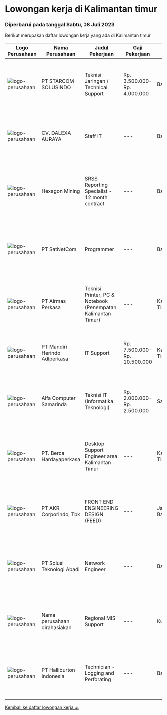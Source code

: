 
  # Lowongan kerja di Kalimantan timur

  ### Diperbarui pada tanggal Sabtu, 08 Juli 2023

  Berikut merupakan daftar lowongan kerja yang ada di Kalimantan timur

  |Logo Perusahaan | Nama Perusahaan | Judul Pekerjaan | Gaji Pekerjaan | Lokasi | Deskripsi | Tanggal diunggah | Pranala |
  | -------------- | --------------- | --------------- | --------- | --------- | -------------- | ------- | ----------- |
  |![logo-perusahaan](https://image-service-cdn.seek.com.au/eb86df59879e48d57b6045deb4ff347a1255c2d3/ee4dce1061f3f616224767ad58cb2fc751b8d2dc)|PT STARCOM SOLUSINDO|Teknisi Jaringan / Technical Support|Rp. 3.500.000-Rp. 4.000.000|Balikpapan|Deskripsi Pekerjaan Maintenance &amp; Troubleshoot Perangkat Melakukan Instalasi Radio BWA, Radio PTP, Switch &amp; Router Dokumentasi Instalasi,...|Kamis, 06 Juli 2023|https://www.jobstreet.co.id/id/job/teknisi-jaringan-technical-support-4396208?token=0~904803a0-b8f7-4a1d-a9fb-8b1ef19f6ed2&sectionRank=1&jobId=jobstreet-id-job-4396208|
|![logo-perusahaan](https://i.ibb.co/sqvTCh9/112815900-stock-vector-no-image-available-icon-flat-vector.webp)|CV. DALEXA AURAYA|Staff IT|---|Balikpapan|Kualifikasi Maksimal 30 tahun, sehat jasmani dan rohani  Pendidikan Minimal D3/S1 Jurusan Teknik Informatiko Domisili Kota Balikpapan  Memahami...|Selasa, 04 Juli 2023|https://www.jobstreet.co.id/id/job/staff-it-4392020?token=0~904803a0-b8f7-4a1d-a9fb-8b1ef19f6ed2&sectionRank=2&jobId=jobstreet-id-job-4392020|
|![logo-perusahaan](https://image-service-cdn.seek.com.au/157441b4ab236acb5dd3f6c8bd8ff3f110cc2f73/ee4dce1061f3f616224767ad58cb2fc751b8d2dc)|Hexagon Mining|SRSS Reporting Specialist - 12 month contract|---|Balikpapan|The Company:Hexagon is a global leader in digital reality solutions, combining sensor, software and autonomous technologies. We are putting data to...|Rabu, 05 Juli 2023|https://www.jobstreet.co.id/id/job/srss-reporting-specialist-12-month-contract-4394009?token=0~904803a0-b8f7-4a1d-a9fb-8b1ef19f6ed2&sectionRank=3&jobId=jobstreet-id-job-4394009|
|![logo-perusahaan](https://image-service-cdn.seek.com.au/6108f58b8d52b8e5523830ee4b11d6074377e515/ee4dce1061f3f616224767ad58cb2fc751b8d2dc)|PT SatNetCom|Programmer|---|Balikpapan|Specific Requirements: Have good knowledge as a programmer. Have experience with C#, Javascript, Windows Server, SQL Server, Basic IoT communication....|Rabu, 28 Juni 2023|https://www.jobstreet.co.id/id/job/programmer-4377335?token=0~904803a0-b8f7-4a1d-a9fb-8b1ef19f6ed2&sectionRank=4&jobId=jobstreet-id-job-4377335|
|![logo-perusahaan](https://image-service-cdn.seek.com.au/e058612ba3ea3c8a5db01b881de07c38d7462a24/ee4dce1061f3f616224767ad58cb2fc751b8d2dc)|PT Airmas Perkasa|Teknisi Printer, PC & Notebook (Penempatan Kalimantan Timur)|---|Kalimantan Timur|Deskripsi Pekerjaan: Check dan eskalasi part yang dibutuhkan unit printer/PC/NB/AIO Backup dan restore data PC/NB/AIO Replace part unit...|Kamis, 29 Juni 2023|https://www.jobstreet.co.id/id/job/teknisi-printer-pc-notebook-penempatan-kalimantan-timur-4378260?token=0~904803a0-b8f7-4a1d-a9fb-8b1ef19f6ed2&sectionRank=5&jobId=jobstreet-id-job-4378260|
|![logo-perusahaan](https://image-service-cdn.seek.com.au/9398c64f5747dce29bbd2764dab6c18d7ac2a2e3/ee4dce1061f3f616224767ad58cb2fc751b8d2dc)|PT Mandiri Herindo Adiperkasa|IT Support|Rp. 7.500.000-Rp. 10.500.000|Kalimantan Timur|Tanggung jawaba.	Melakukan instalasi radio, repeaterb.	Troubleshooting radio rig, HTc.	Mengerti dan paham komponen eletronika dan...|Senin, 19 Juni 2023|https://www.jobstreet.co.id/id/job/it-support-4377612?token=0~904803a0-b8f7-4a1d-a9fb-8b1ef19f6ed2&sectionRank=6&jobId=jobstreet-id-job-4377612|
|![logo-perusahaan](https://i.ibb.co/sqvTCh9/112815900-stock-vector-no-image-available-icon-flat-vector.webp)|Alfa Computer Samarinda|Teknisi IT (Informatika Teknologi)|Rp. 2.000.000-Rp. 2.500.000|Samarinda|Kualifikasi : Usia maksimal 35 tahun Tidak sedang kuliah Diutamakan yang mengerti jaringan LAN Dapat bekerjasama dengan team Domisili Samarinda,...|Senin, 26 Juni 2023|https://www.jobstreet.co.id/id/job/teknisi-it-informatika-teknologi-4385339?token=0~904803a0-b8f7-4a1d-a9fb-8b1ef19f6ed2&sectionRank=7&jobId=jobstreet-id-job-4385339|
|![logo-perusahaan](https://image-service-cdn.seek.com.au/6a76252207cfed561e664c874d4631f4aefd8409/ee4dce1061f3f616224767ad58cb2fc751b8d2dc)|PT. Berca Hardayaperkasa|Desktop Support Engineer area Kalimantan Timur|---|Kalimantan Timur|Responsibilities: Analyzing, diagnosing, and installation to several areas including desktop hardware, operating systems, application software and...|Selasa, 20 Juni 2023|https://www.jobstreet.co.id/id/job/desktop-support-engineer-area-kalimantan-timur-4378924?token=0~904803a0-b8f7-4a1d-a9fb-8b1ef19f6ed2&sectionRank=8&jobId=jobstreet-id-job-4378924|
|![logo-perusahaan](https://image-service-cdn.seek.com.au/bfbfec10b99d0e4ba38820e5ba26ab07e2fa79ad/ee4dce1061f3f616224767ad58cb2fc751b8d2dc)|PT AKR Corporindo, Tbk|FRONT END ENGINEERING DESIGN (FEED)|---|Jakarta Barat|Job Description: Develop overall technical design and guidelines for asset construction &amp; review any technical work done by external parties...|Senin, 19 Juni 2023|https://www.jobstreet.co.id/id/job/front-end-engineering-design-feed-4376593?token=0~904803a0-b8f7-4a1d-a9fb-8b1ef19f6ed2&sectionRank=9&jobId=jobstreet-id-job-4376593|
|![logo-perusahaan](https://i.ibb.co/sqvTCh9/112815900-stock-vector-no-image-available-icon-flat-vector.webp)|PT Solusi Teknologi Abadi|Network Engineer|---|Balikpapan|Kualifikasi Pekerjaan Minimal Pendidikan S1 Fresh graduated welcom Familiar dan mampu mengkonfigurasi perangkat jaringanseperti router,switch,access...|Rabu, 14 Juni 2023|https://www.jobstreet.co.id/id/job/network-engineer-4371750?token=0~904803a0-b8f7-4a1d-a9fb-8b1ef19f6ed2&sectionRank=10&jobId=jobstreet-id-job-4371750|
|![logo-perusahaan](https://i.ibb.co/sqvTCh9/112815900-stock-vector-no-image-available-icon-flat-vector.webp)|Nama perusahaan dirahasiakan|Regional MIS Support|---|Kutai Barat|Job Description:  Provides customer support services to internal and external customers. Applies working knowledge of day to day operating environment...|Jumat, 09 Juni 2023|https://www.jobstreet.co.id/id/job/regional-mis-support-4366333?token=0~904803a0-b8f7-4a1d-a9fb-8b1ef19f6ed2&sectionRank=11&jobId=jobstreet-id-job-4366333|
|![logo-perusahaan](https://image-service-cdn.seek.com.au/0ea7c832122562faa6d303b9510cf6fb21d66209/ee4dce1061f3f616224767ad58cb2fc751b8d2dc)|PT Halliburton Indonesia|Technician - Logging and Perforating|---|Balikpapan|Date:  Jun 13, 2023Balikpapan, KI, IDWe are looking for the right people — people who want to innovate, achieve, grow and lead. We attract and retain...|Senin, 12 Juni 2023|https://www.jobstreet.co.id/id/job/technician-logging-and-perforating-1036136915?token=0~904803a0-b8f7-4a1d-a9fb-8b1ef19f6ed2&sectionRank=12&jobId=jobstreet-id-job-1036136915|


  [Kembali ke daftar lowongan kerja 🔙](../README.md#daftar-lowongan-kerja)
  